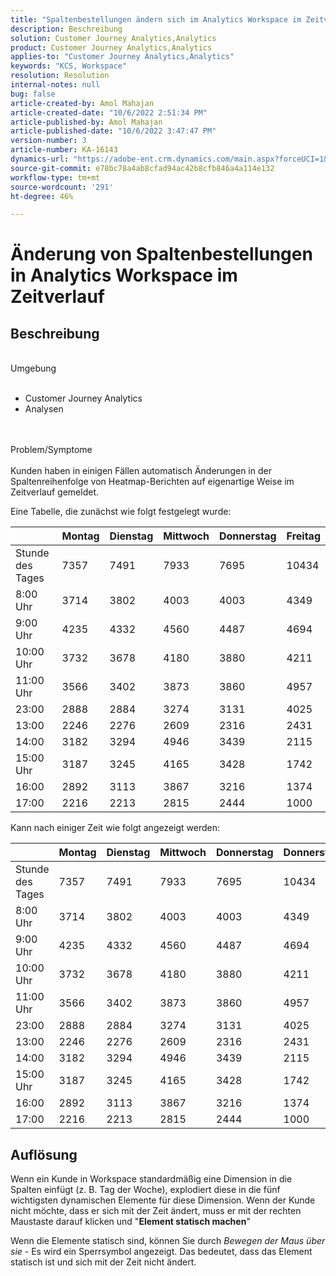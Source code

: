 ```yaml
---
title: "Spaltenbestellungen ändern sich im Analytics Workspace im Zeitverlauf"
description: Beschreibung
solution: Customer Journey Analytics,Analytics
product: Customer Journey Analytics,Analytics
applies-to: "Customer Journey Analytics,Analytics"
keywords: "KCS, Workspace"
resolution: Resolution
internal-notes: null
bug: false
article-created-by: Amol Mahajan
article-created-date: "10/6/2022 2:51:34 PM"
article-published-by: Amol Mahajan
article-published-date: "10/6/2022 3:47:47 PM"
version-number: 3
article-number: KA-16143
dynamics-url: "https://adobe-ent.crm.dynamics.com/main.aspx?forceUCI=1&pagetype=entityrecord&etn=knowledgearticle&id=660bd15a-8645-ed11-bba2-000d3a34e6e5"
source-git-commit: e78bc78a4ab8cfad94ac42b8cfb846a4a114e132
workflow-type: tm+mt
source-wordcount: '291'
ht-degree: 46%

---
```


# Änderung von Spaltenbestellungen in Analytics Workspace im Zeitverlauf

## Beschreibung

<br>Umgebung<br><br>
- Customer Journey Analytics
- Analysen

<br><br>Problem/Symptome<br><br>
Kunden haben in einigen Fällen automatisch Änderungen in der Spaltenreihenfolge von Heatmap-Berichten auf eigenartige Weise im Zeitverlauf gemeldet.

Eine Tabelle, die zunächst wie folgt festgelegt wurde:


|   | Montag | Dienstag | Mittwoch | Donnerstag | Freitag |
| --- | --- | --- | --- | --- | --- |
| Stunde des Tages | 7357 | 7491 | 7933 | 7695 | 10434 |
| 8:00 Uhr | 3714 | 3802 | 4003 | 4003 | 4349 |
| 9:00 Uhr | 4235 | 4332 | 4560 | 4487 | 4694 |
| 10:00 Uhr | 3732 | 3678 | 4180 | 3880 | 4211 |
| 11:00 Uhr | 3566 | 3402 | 3873 | 3860 | 4957 |
| 23:00 | 2888 | 2884 | 3274 | 3131 | 4025 |
| 13:00 | 2246 | 2276 | 2609 | 2316 | 2431 |
| 14:00 | 3182 | 3294 | 4946 | 3439 | 2115 |
| 15:00 Uhr | 3187 | 3245 | 4165 | 3428 | 1742 |
| 16:00 | 2892 | 3113 | 3867 | 3216 | 1374 |
| 17:00 | 2216 | 2213 | 2815 | 2444 | 1000 |


Kann nach einiger Zeit wie folgt angezeigt werden:


|   | Montag | Dienstag | Mittwoch | Donnerstag | Donnerstag |
| --- | --- | --- | --- | --- | --- |
| Stunde des Tages | 7357 | 7491 | 7933 | 7695 | 10434 |
| 8:00 Uhr | 3714 | 3802 | 4003 | 4003 | 4349 |
| 9:00 Uhr | 4235 | 4332 | 4560 | 4487 | 4694 |
| 10:00 Uhr | 3732 | 3678 | 4180 | 3880 | 4211 |
| 11:00 Uhr | 3566 | 3402 | 3873 | 3860 | 4957 |
| 23:00 | 2888 | 2884 | 3274 | 3131 | 4025 |
| 13:00 | 2246 | 2276 | 2609 | 2316 | 2431 |
| 14:00 | 3182 | 3294 | 4946 | 3439 | 2115 |
| 15:00 Uhr | 3187 | 3245 | 4165 | 3428 | 1742 |
| 16:00 | 2892 | 3113 | 3867 | 3216 | 1374 |
| 17:00 | 2216 | 2213 | 2815 | 2444 | 1000 |



## Auflösung


Wenn ein Kunde in Workspace standardmäßig eine Dimension in die Spalten einfügt (z. B. Tag der Woche), explodiert diese in die fünf wichtigsten dynamischen Elemente für diese Dimension. Wenn der Kunde nicht möchte, dass er sich mit der Zeit ändert, muss er mit der rechten Maustaste darauf klicken und &quot;<b>Element statisch machen</b>&quot;

Wenn die Elemente statisch sind, können Sie durch *Bewegen der Maus über sie* - Es wird ein Sperrsymbol angezeigt. Das bedeutet, dass das Element statisch ist und sich mit der Zeit nicht ändert.
